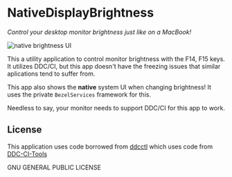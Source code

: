 # NativeDisplayBrightness

*Control your desktop monitor brightness just like on a MacBook!*

![native brightness UI](https://raw.githubusercontent.com/Bensge/NativeDisplayBrightness/master/nativeUI.png)

This a utility application to control monitor brightness with the F14, F15 keys. It utilizes DDC/CI, but this app doesn't have the freezing issues that similar aplications tend to suffer from.

This app also shows the **native** system UI when changing brightness! It uses the private `BezelServices` framework for this.

Needless to say, your monitor needs to support DDC/CI for this app to work.

## License

This application uses code borrowed from [ddcctl](https://github.com/kfix/ddcctl) which uses code from [DDC-CI-Tools](https://github.com/jontaylor/DDC-CI-Tools-for-OS-X)

GNU GENERAL PUBLIC LICENSE
